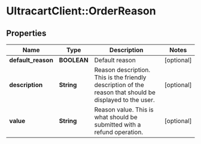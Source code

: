 # UltracartClient::OrderReason

## Properties
Name | Type | Description | Notes
------------ | ------------- | ------------- | -------------
**default_reason** | **BOOLEAN** | Default reason | [optional] 
**description** | **String** | Reason description.  This is the friendly description of the reason that should be displayed to the user. | [optional] 
**value** | **String** | Reason value.  This is what should be submitted with a refund operation. | [optional] 



